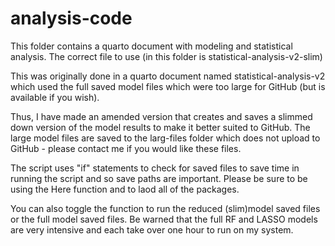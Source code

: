 # analysis-code

This folder contains  a quarto document with modeling and statistical analysis. 
The correct file to use (in this folder is statistical-analysis-v2-slim)

This was originally done in a quarto document named statistical-analysis-v2 which used the full saved model files which were too large for GitHub (but is available if you wish).

Thus, I have made an amended version that creates and saves a slimmed down version of the model results to make it better suited to GitHub. The large model files are saved to the larg-files folder which does not upload to GitHub - please contact me if you would like these files.

The script uses "if" statements to check for saved files to save time in running the script and so save paths are important. Please be sure to be using the Here function and to laod all of the packages.

You can also toggle the function to run the reduced (slim)model saved files or the full model saved files. Be warned that the full RF and LASSO models are very intensive and each take over one hour to run on my system.
